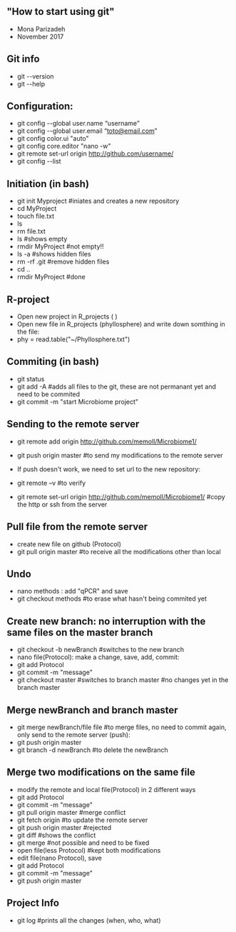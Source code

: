 ## "How to start using git" 
- Mona Parizadeh
- November 2017

## Git info
- git --version
- git --help

## Configuration:
- git config --global user.name “username”
- git config --global user.email “toto@email.com”
- git config color.ui "auto"
- git config core.editor "nano -w"
- git remote set-url origin http://github.com/username/
- git config --list

## Initiation (in bash)
- git init Myproject #iniates and creates a new repository
- cd MyProject
- touch file.txt
- ls
- rm file.txt
- ls #shows empty
- rmdir MyProject #not empty!!
- ls -a #shows hidden files
- rm -rf .git #remove hidden files
- cd ..
- rmdir MyProject #done

## R-project
- Open new project in R_projects (
)
- Open new file in R_projects (phyllosphere) and write down somthing in the file:
- phy = read.table("~/Phyllosphere.txt")

## Commiting (in bash)
- git status
- git add -A #adds all files to the git, these are not permanant yet and need to be commited
- git commit -m "start Microbiome project"

## Sending to the remote server
- git remote add origin http://github.com/memoll/Microbiome1/
- git push origin master #to send my modifications to the remote server

- If push doesn't work, we need to set url to the new repository:
- git remote –v #to verify
- git remote set-url origin http://github.com/memoll/Microbiome1/ #copy the http or ssh from the server

## Pull file from the remote server
- create new file on github (Protocol)
- git pull origin master #to receive all the modifications other than local

## Undo
- nano methods : add "qPCR" and save
- git checkout methods #to erase what hasn't being commited yet

## Create new branch: no interruption with the same files on the master branch
- git checkout -b newBranch #switches to the new branch
- nano file(Protocol): make a change, save, add, commit:
- git add Protocol
- git commit -m "message"
- git checkout master #switches to branch master #no changes yet in the branch master 

## Merge newBranch and branch master
- git merge newBranch/file file #to merge files, no need to commit again, only send to the remote server (push):
- git push origin master
- git branch -d newBranch #to delete the newBranch

## Merge two modifications on the same file
- modify the remote and local file(Protocol) in 2 different ways
- git add Protocol
- git commit -m "message"
- git pull origin master #merge conflict
- git fetch origin #to update the remote server
- git push origin master #rejected
- git diff #shows the conflict
- git merge #not possible and need to be fixed
- open file(less Protocol) #kept both modifications
- edit file(nano Protocol), save
- git add Protocol
- git commit -m "message"
- git push origin master

## Project Info
- git log #prints all the changes (when, who, what)




 



